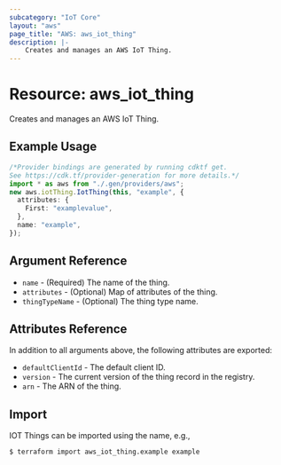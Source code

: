 ```yaml
---
subcategory: "IoT Core"
layout: "aws"
page_title: "AWS: aws_iot_thing"
description: |-
    Creates and manages an AWS IoT Thing.
---
```


# Resource: aws\_iot\_thing

Creates and manages an AWS IoT Thing.

## Example Usage

```typescript
/*Provider bindings are generated by running cdktf get.
See https://cdk.tf/provider-generation for more details.*/
import * as aws from "./.gen/providers/aws";
new aws.iotThing.IotThing(this, "example", {
  attributes: {
    First: "examplevalue",
  },
  name: "example",
});

```

## Argument Reference

* `name` - (Required) The name of the thing.
* `attributes` - (Optional) Map of attributes of the thing.
* `thingTypeName` - (Optional) The thing type name.

## Attributes Reference

In addition to all arguments above, the following attributes are exported:

* `defaultClientId` - The default client ID.
* `version` - The current version of the thing record in the registry.
* `arn` - The ARN of the thing.

## Import

IOT Things can be imported using the name, e.g.,

```console
$ terraform import aws_iot_thing.example example
```
